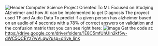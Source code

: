![Header](../main/resources/AFDA_Logo.png)
Computer Science Project Oriented To ML 
Focused on Studying Alzheimer and how AI can be Implemented to get Diagnosis 
The proyect used TF and Audio Data To predict if a given person has alzheimer based on an audio of 4 seconds with a 78% of correct answers on validation and the confusion matrix that you can see right here:
![image](../main/resources/matriz.png)
Get the code at:
https://drive.google.com/drive/folders/1E8C5mfUhUIn2kf5w-dWC5QCEYz7wVLqw?usp=drive_link
